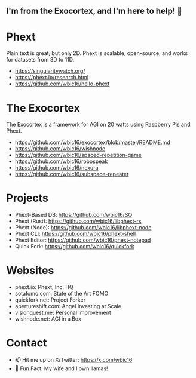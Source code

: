 ## I'm from the Exocortex, and I'm here to help! 👋

# Phext
Plain text is great, but only 2D. Phext is scalable, open-source, and works for datasets from 3D to 11D.
- https://singularitywatch.org/
- https://phext.io/research.html
- https://github.com/wbic16/hello-phext

# The Exocortex
The Exocortex is a framework for AGI on 20 watts using Raspberry Pis and Phext.
- https://github.com/wbic16/exocortex/blob/master/README.md
- https://github.com/wbic16/wishnode
- https://github.com/wbic16/spaced-repetition-game
- https://github.com/wbic16/robospeak
- https://github.com/wbic16/nexura
- https://github.com/wbic16/subspace-repeater

# Projects
- Phext-Based DB: https://github.com/wbic16/SQ
- Phext (Rust): https://github.com/wbic16/libphext-rs
- Phext (Node): https://github.com/wbic16/libphext-node
- Phext CLI: https://github.com/wbic16/phext-shell
- Phext Editor: https://github.com/wbic16/phext-notepad
- Quick Fork: https://github.com/wbic16/quickfork

# Websites
- phext.io: Phext, Inc. HQ
- sotafomo.com: State of the Art FOMO
- quickfork.net: Project Forker
- apertureshift.com: Angel Investing at Scale
- visionquest.me: Personal Improvement
- wishnode.net: AGI in a Box

# Contact
- 📫 Hit me up on X/Twitter: https://x.com/wbic16
- 🦙 Fun Fact: My wife and I own llamas!
